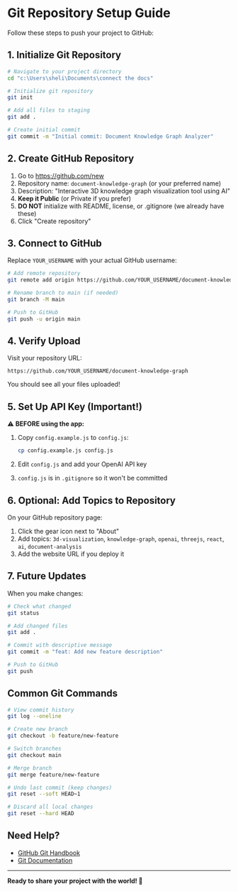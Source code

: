 # Git Repository Setup Guide

Follow these steps to push your project to GitHub:

## 1. Initialize Git Repository

```bash
# Navigate to your project directory
cd "c:\Users\sheli\Documents\connect the docs"

# Initialize git repository
git init

# Add all files to staging
git add .

# Create initial commit
git commit -m "Initial commit: Document Knowledge Graph Analyzer"
```

## 2. Create GitHub Repository

1. Go to https://github.com/new
2. Repository name: `document-knowledge-graph` (or your preferred name)
3. Description: "Interactive 3D knowledge graph visualization tool using AI"
4. **Keep it Public** (or Private if you prefer)
5. **DO NOT** initialize with README, license, or .gitignore (we already have these)
6. Click "Create repository"

## 3. Connect to GitHub

Replace `YOUR_USERNAME` with your actual GitHub username:

```bash
# Add remote repository
git remote add origin https://github.com/YOUR_USERNAME/document-knowledge-graph.git

# Rename branch to main (if needed)
git branch -M main

# Push to GitHub
git push -u origin main
```

## 4. Verify Upload

Visit your repository URL:
```
https://github.com/YOUR_USERNAME/document-knowledge-graph
```

You should see all your files uploaded!

## 5. Set Up API Key (Important!)

⚠️ **BEFORE using the app:**

1. Copy `config.example.js` to `config.js`:
   ```bash
   cp config.example.js config.js
   ```

2. Edit `config.js` and add your OpenAI API key

3. `config.js` is in `.gitignore` so it won't be committed

## 6. Optional: Add Topics to Repository

On your GitHub repository page:
1. Click the gear icon next to "About"
2. Add topics: `3d-visualization`, `knowledge-graph`, `openai`, `threejs`, `react`, `ai`, `document-analysis`
3. Add the website URL if you deploy it

## 7. Future Updates

When you make changes:

```bash
# Check what changed
git status

# Add changed files
git add .

# Commit with descriptive message
git commit -m "feat: Add new feature description"

# Push to GitHub
git push
```

## Common Git Commands

```bash
# View commit history
git log --oneline

# Create new branch
git checkout -b feature/new-feature

# Switch branches
git checkout main

# Merge branch
git merge feature/new-feature

# Undo last commit (keep changes)
git reset --soft HEAD~1

# Discard all local changes
git reset --hard HEAD
```

## Need Help?

- [GitHub Git Handbook](https://guides.github.com/introduction/git-handbook/)
- [Git Documentation](https://git-scm.com/doc)

---

**Ready to share your project with the world! 🚀**
